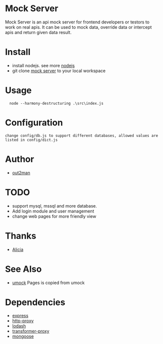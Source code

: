 # Mock Server
Mock Server is an api mock server for frontend developers or testors to work on real apis. It can be used to mock data, override data or intercept apis and return given data result.

# Install
*  install nodejs. see more [nodejs](https://nodejs.org)
*  git clone [mock server](https://github.com/lovelypig5/mock-server.git) to your local workspace

# Usage
```
  node --harmony-destructuring .\src\index.js
```

# Configuration
    change config/db.js to support different databases, allowed values are listed in config/dict.js

# Author
* [out2man](http:/www.out2man.com)

# TODO
* support mysql, mssql and more database.
* Add login module and user management
* change web pages for more friendly view

# Thanks
* [Alicia](https://github.com/vvpvvp)

# See Also
* [umock](https://github.com/vvpvvp/umock) Pages is copied from umock

# Dependencies
* [express](http://expressjs.com/)
* [http-proxy](https://github.com/nodejitsu/node-http-proxy)
* [lodash](https://lodash.com/)
* [transformer-proxy](https://github.com/philippotto/transformer-proxy.git)
* [mongoose](http://mongoosejs.com)
